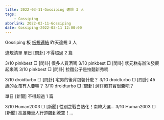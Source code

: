```yaml
---
title: 2022-03-11-Gossiping 違規 3 人
tags:
    - Gossiping
abbrlink: 2022-03-11-Gossiping
date: Gossiping-2022-03-11 12:00:00
---
```

Gossiping 板 [板規連結](https://www.ptt.cc/bbs/Gossiping/M.1637425085.A.07D.html)
昨天違規 3 人
<!-- more -->

違規清單
單日 [問卦] 不得超過 2 篇

3/10 pinkbest □ [問卦] 很多人買酒嗎
3/10 pinkbest □ [問卦] 狀元糕有辦法發展起來嗎
3/10 pinkbest □ [問卦] 拉麵公子是拉麵新秀嗎

3/10 droidturbo □ [問卦] 宅男的後背包裝什麼？
3/10 droidturbo □ [問卦] 45歲的女孩有人要嗎？
3/10 droidturbo □ [問卦] 蚵仔煎其實很糞吧？

單日 [新聞] 不得超過 1 篇

3/10 Human2003 □ [新聞] 性別之戰白熱化！南韓大選…
3/10 Human2003 □ [新聞] 高雄機車人行道飆到騰空！…